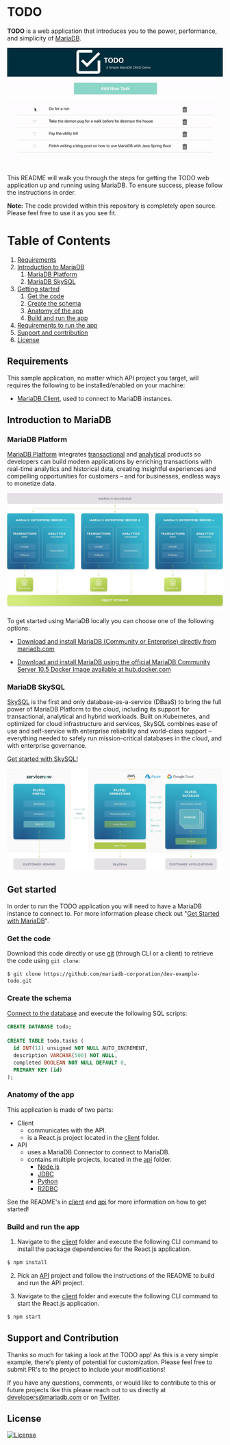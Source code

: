 # TODO

**TODO** is a web application that introduces you to the power, performance, and simplicity of [MariaDB](https://mariadb.com/products/).

<p align="center" spacing="10">
    <kbd>
        <img src="media/demo.gif" />
    </kbd>
</p>

This README will walk you through the steps for getting the TODO web application up and running using MariaDB. To ensure success, please follow the instructions in order.

**Note:** The code provided within this repository is completely open source. Please feel free to use it as you see fit.

# Table of Contents
1. [Requirements](#requirements)
2. [Introduction to MariaDB](#introduction)
    1. [MariaDB Platform](#platform)
    2. [MariaDB SkySQL](#skysql)
3. [Getting started](#get-started)
    1. [Get the code](#code)
    2. [Create the schema](#schema)
    3. [Anatomy of the app](#app)
    4. [Build and run the app](#build-run)
4. [Requirements to run the app](#requirements)
5. [Support and contribution](#support-contribution)
6. [License](#license)

## Requirements <a name="requirements"></a>

This sample application, no matter which API project you target, will requires the following to be installed/enabled on your machine:

* [MariaDB Client](https://mariadb.com/products/skysql/docs/clients/), used to connect to MariaDB instances.

## Introduction to MariaDB <a name="introduction"></a>

### MariaDB Platform <a name="platform"></a>

[MariaDB Platform](https://mariadb.com/products/mariadb-platform/) integrates [transactional](https://mariadb.com/products/mariadb-platform-transactional/) and [analytical](https://mariadb.com/products/mariadb-platform-analytical/) products so developers can build modern applications by enriching transactions with real-time analytics and historical data, creating insightful experiences and compelling opportunities for customers – and for businesses, endless ways to monetize data. 

<p align="center" spacing="10">
    <kbd>
        <img src="media/platform.png" />
    </kbd>
</p>

To get started using MariaDB locally you can choose one of the following options:

* [Download and install MariaDB (Community or Enterprise) directly from mariadb.com](https://mariadb.com/docs/deploy/installation/) 

* [Download and install MariaDB using the official MariaDB Community Server 10.5 Docker Image available at hub.docker.com](https://hub.docker.com/r/mariadb/columnstore)

### MariaDB SkySQL <a name="skysql">

[SkySQL](https://mariadb.com/products/skysql/) is the first and only database-as-a-service (DBaaS) to bring the full power of MariaDB Platform to the cloud, including its support for transactional, analytical and hybrid workloads. Built on Kubernetes, and optimized for cloud infrastructure and services, SkySQL combines ease of use and self-service with enterprise reliability and world-class support – everything needed to safely run mission-critical databases in the cloud, and with enterprise governance.

[Get started with SkySQL!](https://mariadb.com/products/skysql/#get-started)

<p align="center" spacing="10">
    <kbd>
        <img src="media/skysql.png" />
    </kbd>
</p>

## Get started <a name="get-started"></a>

In order to run the TODO application you will need to have a MariaDB instance to connect to. For more information please check out "[Get Started with MariaDB](https://mariadb.com/get-started-with-mariadb/)".

### Get the code <a name="code"></a>

Download this code directly or use [git](git-scm.org) (through CLI or a client) to retrieve the code using `git clone`:

```
$ git clone https://github.com/mariadb-corporation/dev-example-todo.git
```

### Create the schema <a name="schema"></a>

[Connect to the database](https://mariadb.com/kb/en/connecting-to-mariadb/) and execute the following SQL scripts:

```sql
CREATE DATABASE todo;

CREATE TABLE todo.tasks (
  id INT(11) unsigned NOT NULL AUTO_INCREMENT,
  description VARCHAR(500) NOT NULL,
  completed BOOLEAN NOT NULL DEFAULT 0,
  PRIMARY KEY (id)
);
```

### Anatomy of the app <a name="app"></a>

This application is made of two parts:

* Client
    - communicates with the API.
    - is a React.js project located in the [client](client) folder.
* API
    - uses a MariaDB Connector to connect to MariaDB.
    - contains multiple projects, located in the [api](api) folder.
        - [Node.js](api/nodejs)
        - [JDBC](api/jdbc)
        - [Python](api/python)
        - [R2DBC](api/r2dbc)

See the README's in [client](client/README.md) and [api](api/README.md) for more information on how to get started!

### Build and run the app <a name="build-run"></a>

1. Navigate to the [client](client) folder and execute the following CLI command to install the package dependencies for the React.js application.

```bash
$ npm install
```

2. Pick an [API](api) project and follow the instructions of the README to build and run the API project.

3. Navigate to the [client](client) folder and execute the following CLI command to start the React.js application.

```bash 
$ npm start
``` 

## Support and Contribution <a name="support-contribution"></a>

Thanks so much for taking a look at the TODO app! As this is a very simple example, there's plenty of potential for customization. Please feel free to submit PR's to the project to include your modifications!

If you have any questions, comments, or would like to contribute to this or future projects like this please reach out to us directly at [developers@mariadb.com](mailto:developers@mariadb.com) or on [Twitter](https://twitter.com/mariadb).

## License <a name="license"></a>
[![License](https://img.shields.io/badge/License-MIT-blue.svg?style=plastic)](https://opensource.org/licenses/MIT)
